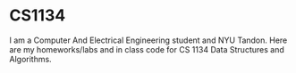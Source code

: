 # CS1134
I am a Computer And Electrical Engineering student and NYU Tandon. Here are my homeworks/labs and in class code for CS 1134 Data Structures and Algorithms. 
